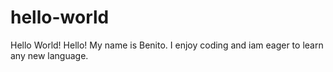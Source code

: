 # hello-world
Hello World!
Hello!
My name is Benito. I enjoy coding and iam eager to learn any new language.
